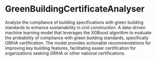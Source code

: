 # GreenBuildingCertificateAnalyser
Analyze the compliance of building specifications with green building standards to enhance sustainability in civil construction.
A data-driven machine learning model that leverages the XGBoost algorithm to evaluate the probability of compliance with green building standards, specifically GRIHA certification. 
The model provides actionable recommendations for improving key building features, facilitating easier certification for organizations seeking GRIHA or other national certifications.
